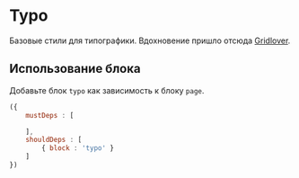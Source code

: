 # Typo

Базовые стили для типографики. Вдохновение пришло отсюда [Gridlover](http://www.gridlover.net/app/).

## Использование блока

Добавьте блок `typo` как зависимость к блоку `page`.

``` js
({
    mustDeps : [

    ],
    shouldDeps : [
        { block : 'typo' }
    ]
})
```
